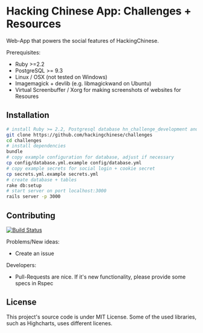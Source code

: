 # Hacking Chinese App: Challenges + Resources

Web-App that powers the social features of HackingChinese.

Prerequisites:

* Ruby >=2.2
* PostgreSQL >= 9.3
* Linux / OSX (not tested on Windows)
* Imagemagick + devlib (e.g. libmagickwand on Ubuntu)
* Virtual Screenbuffer / Xorg for making screenshots of websites for Resoures

## Installation

```bash
# install Ruby >= 2.2, Postgresql database hn_challenge_development and hn_challenge_test
git clone https://github.com/hackingchinese/challenges
cd challenges
# install dependencies
bundle
# copy example configuration for database, adjust if necessary
cp config/database.yml.example config/database.yml
# copy example secrets for social login + cookie secret
cp secrets.yml.example secrets.yml
# create database + tables
rake db:setup
# start server on port localhost:3000
rails server -p 3000
```

## Contributing

[![Build Status](https://travis-ci.org/hackingchinese/challenges.svg)](https://travis-ci.org/hackingchinese/challenges)

Problems/New ideas:
* Create an issue

Developers:
* Pull-Requests are nice. If it's new functionality, please provide some specs in Rspec

## License

This project's source code is under MIT License. Some of the used libraries, such as Highcharts, uses different licenes.
